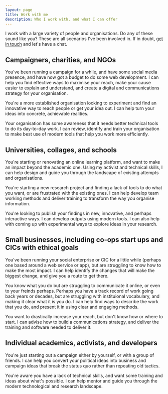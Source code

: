 ```yaml
---
layout: page
title: Work with me
description: Who I work with, and what I can offer
---
```


I work with a large variety of people and organisations. Do any of these sound like you? These are all scenarios I've been involved in. If in doubt, [get in touch](/contact) and let's have a chat.

## Campaigners, charities, and NGOs

You've been running a campaign for a while, and have some social media presence, and have now got a budget to do some web development. I can help you find effective ways to maximise your reach, make your cause easier to explain and understand, and create a digital and communications strategy for your organisation.

You're a more established organisation looking to experiment and find an innovative way to reach people or get your idea out. I can help turn your ideas into concrete, achievable realities.

Your organisation has some awareness that it needs better technical tools to do its day-to-day work. I can review, identify and train your organisation to make best use of modern tools that help you work more efficiently.

## Universities, collages, and schools

You're starting or renovating an online learning platform, and want to make an impact beyond the academic one. Using my activist and technical skills, I can help design and guide you through the landscape of existing attempts and organisations.

You're starting a new research project and finding a lack of tools to do what you want, or are frustrated with the existing ones. I can help develop team working methods and deliver training to transform the way you organise information.

You're looking to publish your findings in new, innovative, and perhaps interactive ways. I can develop outputs using modern tools. I can also help with coming up with experimental ways to explore ideas in your research.

## Small businesses, including co-ops start ups and CICs with ethical goals

You've been running your social enterprise or CIC for a little while (perhaps one based around a web service or app), but are struggling to know how to make the most impact. I can help identify the changes that will make the biggest change, and give you a route to get there.

You know what you do but are struggling to communicate it online, or even to your freinds perhaps. Perhaps you have a track record of work going back years or decades, but are struggling with instituional vocabulary, and making it clear what it is you do. I can help find ways to describe the work that you do, and present it in using clear and engaging methods.

You want to drastically increase your reach, but don't know how or where to start. I can advise how to build a communications strategy, and deliver the training and software needed to deliver it.

## Individual academics, activists, and developers

You're just starting out a campaign either by yourself, or with a group of friends. I can help you convert your political ideas into business and campaign ideas that break the status quo rather than repeating old tactics.

You're aware you have a lack of technical skills, and want some training and ideas about what's possible. I can help mentor and guide you through the modern technological and research landscape.
